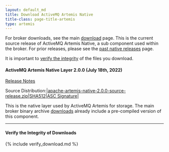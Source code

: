 ```yaml
---
layout: default_md
title: Download ActiveMQ Artemis Native
title-class: page-title-artemis
type: artemis
---
```


For broker downloads, see the main [download](./) page. This is the current source release of ActiveMQ Artemis Native, a sub component used within the broker. For prior releases, please see the <a href="past_native_releases">past native releases</a> page.

It is important to [verify the integrity](#verify-the-integrity-of-downloads) of the files you download.

#### ActiveMQ Artemis Native Layer 2.0.0  (July  18th, 2022)

[Release Notes](release-notes-native-2.0.0)

Source Distribution:|[apache-artemis-native-2.0.0-source-release.zip](https://www.apache.org/dyn/closer.cgi?filename=activemq/activemq-artemis-native/2.0.0/activemq-artemis-native-2.0.0-source-release.zip&action=download)|[SHA512](https://downloads.apache.org/activemq/activemq-artemis-native/2.0.0/activemq-artemis-native-2.0.0-source-release.zip.sha512)|[ASC Signature](https://downloads.apache.org/activemq/activemq-artemis-native/2.0.0/activemq-artemis-native-2.0.0-source-release.zip.asc)|

This is the native layer used by ActiveMQ Artemis for storage. The main broker binary archive [downloads](./) already include a pre-compiled version of this component.
<br/>

--------------------------------------
#### Verify the Integrity of Downloads

{% include verify_download.md %}
